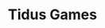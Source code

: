 ---
title: "Tidus Games"
websiteURL: "https://games.tidus.com"
contactURL: "https://calendly.com/hiretomsmith/hiretomsmith"
gallery:
  - src: "/images/portfolio/tidus_games/tidus-games-thumbnail.jpg"
    lightbox: "/images/portfolio/Tidus Games - Final Cut - Now LIve.mp4"
    alt: "Description of the image"
  - src: "path/to/background-image2.jpg"
    lightbox: "path/to/lightbox-image2.jpg"
    alt: "Description of the second image"

overview: "Lorem ipsum dolor sit amet, consectetur adipiscing elit. Pellentesque vestibulum commodo arcu nec semper. Fusce in elementum dui. Praesent vitae dignissim arcu. Aenean dictum diam vitae nisl consectetur, ac aliquam nibh vulputate. Cras eu enim ullamcorper, porta dolor quis, facilisis nisl. Integer egestas neque dui, ut rutrum massa iaculis quis. Donec at diam elementum nisl aliquam luctus. Mauris vestibulum dui mi, et ullamcorper est ultrices in. Maecenas ut nulla non dolor molestie semper eu id erat. Quisque a dictum sem. Nulla lobortis orci vel varius cursus. Etiam vitae tellus nulla. Donec cursus euismod elementum. Fusce suscipit volutpat lectus, at ullamcorper turpis pulvinar semper."
features:
  - "A/B Testing"
  - "Craft CMS development"
  - "UX/UI design"
  - "Copywriting"
  - "Brand development"
  - "Graphic design"
  - "Front-end development"
  - "SEO"
videoURL: ""
background: "Lorem ipsum dolor sit amet, consectetur adipiscing elit. Pellentesque vestibulum commodo arcu nec semper. Fusce in elementum dui. Praesent vitae dignissim arcu. Aenean dictum diam vitae nisl consectetur, ac aliquam nibh vulputate. Cras eu enim ullamcorper, porta dolor quis, facilisis nisl. Integer egestas neque dui, ut rutrum massa iaculis quis. Donec at diam elementum nisl aliquam luctus. Mauris vestibulum dui mi, et ullamcorper est ultrices in. Maecenas ut nulla non dolor molestie semper eu id erat. Quisque a dictum sem. Nulla lobortis orci vel varius cursus. Etiam vitae tellus nulla. Donec cursus euismod elementum. Fusce suscipit volutpat lectus, at ullamcorper turpis pulvinar semper."
challenge: "Lorem ipsum dolor sit amet, consectetur adipiscing elit. Pellentesque vestibulum commodo arcu nec semper. Fusce in elementum dui. Praesent vitae dignissim arcu. Aenean dictum diam vitae nisl consectetur, ac aliquam nibh vulputate. Cras eu enim ullamcorper, porta dolor quis, facilisis nisl. Integer egestas neque dui, ut rutrum massa iaculis quis. Donec at diam elementum nisl aliquam luctus. Mauris vestibulum dui mi, et ullamcorper est ultrices in. Maecenas ut nulla non dolor molestie semper eu id erat. Quisque a dictum sem. Nulla lobortis orci vel varius cursus. Etiam vitae tellus nulla. Donec cursus euismod elementum. Fusce suscipit volutpat lectus, at ullamcorper turpis pulvinar semper."
---